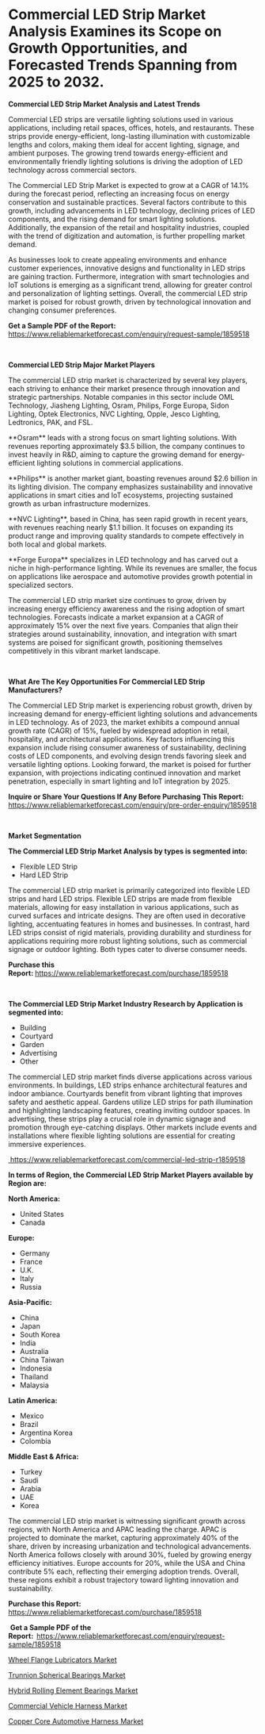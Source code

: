 <p><h1>Commercial LED Strip Market Analysis Examines its Scope on Growth Opportunities, and Forecasted Trends Spanning from 2025 to 2032.</h1></p><p><strong>Commercial LED Strip Market Analysis and Latest Trends</strong></p>
<p><p>Commercial LED strips are versatile lighting solutions used in various applications, including retail spaces, offices, hotels, and restaurants. These strips provide energy-efficient, long-lasting illumination with customizable lengths and colors, making them ideal for accent lighting, signage, and ambient purposes. The growing trend towards energy-efficient and environmentally friendly lighting solutions is driving the adoption of LED technology across commercial sectors.</p><p>The Commercial LED Strip Market is expected to grow at a CAGR of 14.1% during the forecast period, reflecting an increasing focus on energy conservation and sustainable practices. Several factors contribute to this growth, including advancements in LED technology, declining prices of LED components, and the rising demand for smart lighting solutions. Additionally, the expansion of the retail and hospitality industries, coupled with the trend of digitization and automation, is further propelling market demand.</p><p>As businesses look to create appealing environments and enhance customer experiences, innovative designs and functionality in LED strips are gaining traction. Furthermore, integration with smart technologies and IoT solutions is emerging as a significant trend, allowing for greater control and personalization of lighting settings. Overall, the commercial LED strip market is poised for robust growth, driven by technological innovation and changing consumer preferences.</p></p>
<p><strong>Get a Sample PDF of the Report:&nbsp;</strong> <a href="https://www.reliablemarketforecast.com/enquiry/request-sample/1859518?utm_campaign=2219&utm_medium=2&utm_source=Github&utm_content=ia&utm_term=05022025&utm_id=commercial-led-strip">https://www.reliablemarketforecast.com/enquiry/request-sample/1859518</a></p>
<p>&nbsp;</p>
<p><strong>Commercial LED Strip Major Market Players</strong></p>
<p><p>The commercial LED strip market is characterized by several key players, each striving to enhance their market presence through innovation and strategic partnerships. Notable companies in this sector include OML Technology, Jiasheng Lighting, Osram, Philips, Forge Europa, Sidon Lighting, Optek Electronics, NVC Lighting, Opple, Jesco Lighting, Ledtronics, PAK, and FSL.</p><p>**Osram** leads with a strong focus on smart lighting solutions. With revenues reporting approximately $3.5 billion, the company continues to invest heavily in R&D, aiming to capture the growing demand for energy-efficient lighting solutions in commercial applications.</p><p>**Philips** is another market giant, boasting revenues around $2.6 billion in its lighting division. The company emphasizes sustainability and innovative applications in smart cities and IoT ecosystems, projecting sustained growth as urban infrastructure modernizes.</p><p>**NVC Lighting**, based in China, has seen rapid growth in recent years, with revenues reaching nearly $1.1 billion. It focuses on expanding its product range and improving quality standards to compete effectively in both local and global markets.</p><p>**Forge Europa** specializes in LED technology and has carved out a niche in high-performance lighting. While its revenues are smaller, the focus on applications like aerospace and automotive provides growth potential in specialized sectors.</p><p>The commercial LED strip market size continues to grow, driven by increasing energy efficiency awareness and the rising adoption of smart technologies. Forecasts indicate a market expansion at a CAGR of approximately 15% over the next five years. Companies that align their strategies around sustainability, innovation, and integration with smart systems are poised for significant growth, positioning themselves competitively in this vibrant market landscape.</p></p>
<p>&nbsp;</p>
<p><strong>What Are The Key Opportunities For Commercial LED Strip Manufacturers?</strong></p>
<p><p>The Commercial LED Strip market is experiencing robust growth, driven by increasing demand for energy-efficient lighting solutions and advancements in LED technology. As of 2023, the market exhibits a compound annual growth rate (CAGR) of 15%, fueled by widespread adoption in retail, hospitality, and architectural applications. Key factors influencing this expansion include rising consumer awareness of sustainability, declining costs of LED components, and evolving design trends favoring sleek and versatile lighting options. Looking forward, the market is poised for further expansion, with projections indicating continued innovation and market penetration, especially in smart lighting and IoT integration by 2025.</p></p>
<p><strong>Inquire or Share Your Questions If Any Before Purchasing This Report:</strong> <a href="https://www.reliablemarketforecast.com/enquiry/pre-order-enquiry/1859518?utm_campaign=2219&utm_medium=2&utm_source=Github&utm_content=ia&utm_term=05022025&utm_id=commercial-led-strip">https://www.reliablemarketforecast.com/enquiry/pre-order-enquiry/1859518</a></p>
<p>&nbsp;</p>
<p><strong>Market Segmentation</strong></p>
<p><strong>The Commercial LED Strip Market Analysis by types is segmented into:</strong></p>
<p><ul><li>Flexible LED Strip</li><li>Hard LED Strip</li></ul></p>
<p><p>The commercial LED strip market is primarily categorized into flexible LED strips and hard LED strips. Flexible LED strips are made from flexible materials, allowing for easy installation in various applications, such as curved surfaces and intricate designs. They are often used in decorative lighting, accentuating features in homes and businesses. In contrast, hard LED strips consist of rigid materials, providing durability and sturdiness for applications requiring more robust lighting solutions, such as commercial signage or outdoor lighting. Both types cater to diverse consumer needs.</p></p>
<p><strong>Purchase this Report:&nbsp;</strong><a href="https://www.reliablemarketforecast.com/purchase/1859518?utm_campaign=2219&utm_medium=2&utm_source=Github&utm_content=ia&utm_term=05022025&utm_id=commercial-led-strip">https://www.reliablemarketforecast.com/purchase/1859518</a></p>
<p>&nbsp;</p>
<p><strong>The Commercial LED Strip Market Industry Research by Application is segmented into:</strong></p>
<p><ul><li>Building</li><li>Courtyard</li><li>Garden</li><li>Advertising</li><li>Other</li></ul></p>
<p><p>The commercial LED strip market finds diverse applications across various environments. In buildings, LED strips enhance architectural features and indoor ambiance. Courtyards benefit from vibrant lighting that improves safety and aesthetic appeal. Gardens utilize LED strips for path illumination and highlighting landscaping features, creating inviting outdoor spaces. In advertising, these strips play a crucial role in dynamic signage and promotion through eye-catching displays. Other markets include events and installations where flexible lighting solutions are essential for creating immersive experiences.</p></p>
<p><a href="https://www.reliablemarketforecast.com/commercial-led-strip-r1859518?utm_campaign=2219&utm_medium=2&utm_source=Github&utm_content=ia&utm_term=05022025&utm_id=commercial-led-strip">&nbsp;https://www.reliablemarketforecast.com/commercial-led-strip-r1859518</a></p>
<p><strong>In terms of Region, the Commercial LED Strip Market Players available by Region are:</strong></p>
<p>
    <p> <strong> North America: </strong>
        <ul>
            <li>United States</li>
            <li>Canada</li>
        </ul>
        </p> 
    <p> <strong> Europe: </strong>
        <ul>
            <li>Germany</li>
            <li>France</li>
            <li>U.K.</li>
            <li>Italy</li>
            <li>Russia</li>
        </ul>
        </p> 
    <p> <strong> Asia-Pacific: </strong>
        <ul>
            <li>China</li>
            <li>Japan</li>
            <li>South Korea</li>
            <li>India</li>
            <li>Australia</li>
            <li>China Taiwan</li>
            <li>Indonesia</li>
            <li>Thailand</li>
            <li>Malaysia</li>
        </ul>
        </p> 
    <p> <strong> Latin America: </strong>
        <ul>
            <li>Mexico</li>
            <li>Brazil</li>
            <li>Argentina Korea</li>
            <li>Colombia</li>
        </ul>
        </p> 
    <p> <strong> Middle East & Africa: </strong>
        <ul>
            <li>Turkey</li>
            <li>Saudi</li>
            <li>Arabia</li>
            <li>UAE</li>
            <li>Korea</li>
        </ul>
    </p>
    </p>
<p><p>The commercial LED strip market is witnessing significant growth across regions, with North America and APAC leading the charge. APAC is projected to dominate the market, capturing approximately 40% of the share, driven by increasing urbanization and technological advancements. North America follows closely with around 30%, fueled by growing energy efficiency initiatives. Europe accounts for 20%, while the USA and China contribute 5% each, reflecting their emerging adoption trends. Overall, these regions exhibit a robust trajectory toward lighting innovation and sustainability.</p></p>
<p><strong>Purchase this Report: </strong><a href="https://www.reliablemarketforecast.com/purchase/1859518?utm_campaign=2219&utm_medium=2&utm_source=Github&utm_content=ia&utm_term=05022025&utm_id=commercial-led-strip">https://www.reliablemarketforecast.com/purchase/1859518</a></p>
<p>&nbsp;<strong>Get a Sample PDF of the Report:&nbsp;&nbsp;</strong><a href="https://www.reliablemarketforecast.com/enquiry/request-sample/1859518?utm_campaign=2219&utm_medium=2&utm_source=Github&utm_content=ia&utm_term=05022025&utm_id=commercial-led-strip">https://www.reliablemarketforecast.com/enquiry/request-sample/1859518</a></p>
<p><strong></strong></p>
<p><p><a href="https://www.linkedin.com/pulse/wheel-flange-lubricators-market-study-creating-business-yvttf?utm_campaign=2219&utm_medium=2&utm_source=Github&utm_content=ia&utm_term=05022025&utm_id=commercial-led-strip">Wheel Flange Lubricators Market</a></p><p><a href="https://www.linkedin.com/pulse/research-report-analysis-trunnion-spherical-bearings-qpldc?utm_campaign=2219&utm_medium=2&utm_source=Github&utm_content=ia&utm_term=05022025&utm_id=commercial-led-strip">Trunnion Spherical Bearings Market</a></p><p><a href="https://www.linkedin.com/pulse/decoding-hybrid-rolling-element-bearings-market-signals-fjtuc?utm_campaign=2219&utm_medium=2&utm_source=Github&utm_content=ia&utm_term=05022025&utm_id=commercial-led-strip">Hybrid Rolling Element Bearings Market</a></p><p><a href="https://www.linkedin.com/pulse/commercial-vehicle-harness-market-outlook-from-2025-2032-ki7se?utm_campaign=2219&utm_medium=2&utm_source=Github&utm_content=ia&utm_term=05022025&utm_id=commercial-led-strip">Commercial Vehicle Harness Market</a></p><p><a href="https://www.linkedin.com/pulse/copper-core-automotive-harness-market-research-report-exploring-c87ae?utm_campaign=2219&utm_medium=2&utm_source=Github&utm_content=ia&utm_term=05022025&utm_id=commercial-led-strip">Copper Core Automotive Harness Market</a></p></p>